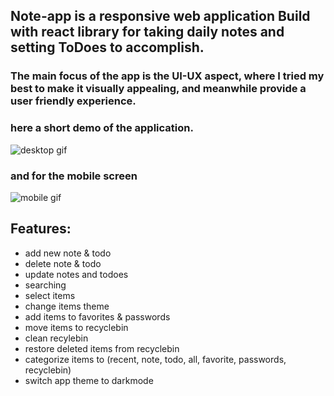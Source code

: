 ## Note-app is a responsive web application Build with react library for taking daily notes and setting ToDoes to accomplish.

### The main focus of the app is the UI-UX aspect, where I tried my best to make it visually appealing, and meanwhile provide a user friendly experience.

### here a short demo of the application.
![desktop gif](https://user-images.githubusercontent.com/75374340/192702704-366db813-c094-47a0-b83a-c80e457e1197.gif)
### and for the mobile screen
![mobile gif](https://user-images.githubusercontent.com/75374340/192704720-7cc2ab83-b857-462b-9414-c57cf28c1206.gif)


## Features:
  - add new note & todo 
  - delete note & todo
  - update notes and todoes
  - searching 
  - select items
  - change items theme 
  - add items to favorites & passwords
  - move items to recyclebin
  - clean recylebin
  - restore deleted items from recyclebin
  - categorize items to (recent, note, todo, all, favorite, passwords, recyclebin)
  - switch app theme to darkmode

